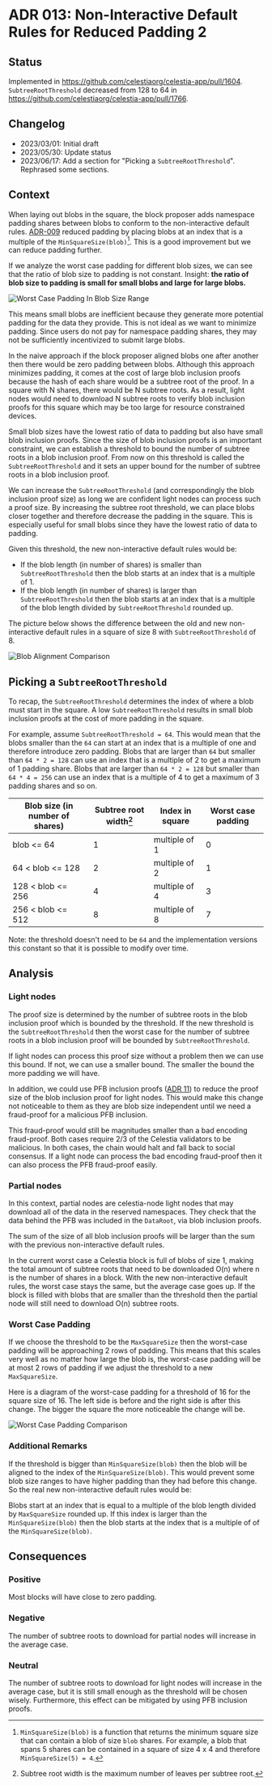 # ADR 013: Non-Interactive Default Rules for Reduced Padding 2

## Status

Implemented in <https://github.com/celestiaorg/celestia-app/pull/1604>. `SubtreeRootThreshold` decreased from 128 to 64 in <https://github.com/celestiaorg/celestia-app/pull/1766>.

## Changelog

- 2023/03/01: Initial draft
- 2023/05/30: Update status
- 2023/06/17: Add a section for "Picking a `SubtreeRootThreshold`". Rephrased some sections.

## Context

When laying out blobs in the square, the block proposer adds namespace padding shares between blobs to conform to the non-interactive default rules. [ADR-009](./adr-009-non-interactive-default-rules-for-reduced-padding.md) reduced padding by placing blobs at an index that is a multiple of the `MinSquareSize(blob)`[^1]. This is a good improvement but we can reduce padding further.

If we analyze the worst case padding for different blob sizes, we can see that the ratio of blob size to padding is not constant. Insight: **the ratio of blob size to padding is small for small blobs and large for large blobs.**

![Worst Case Padding In Blob Size Range](./assets/adr013/worst-case-padding-in-blob-size-range.png)

This means small blobs are inefficient because they generate more potential padding for the data they provide. This is not ideal as we want to minimize padding. Since users do not pay for namespace padding shares, they may not be sufficiently incentivized to submit large blobs.

In the naive approach if the block proposer aligned blobs one after another then there would be zero padding between blobs. Although this approach minimizes padding, it comes at the cost of large blob inclusion proofs because the hash of each share would be a subtree root of the proof. In a square with N shares, there would be N subtree roots. As a result, light nodes would need to download N subtree roots to verify blob inclusion proofs for this square which may be too large for resource constrained devices.

Small blob sizes have the lowest ratio of data to padding but also have small blob inclusion proofs. Since the size of blob inclusion proofs is an important constraint, we can establish a threshold to bound the number of subtree roots in a blob inclusion proof. From now on this threshold is called the `SubtreeRootThreshold` and it sets an upper bound for the number of subtree roots in a blob inclusion proof.

We can increase the `SubtreeRootThreshold` (and correspondingly the blob inclusion proof size) as long we are confident light nodes can process such a proof size. By increasing the subtree root threshold, we can place blobs closer together and therefore decrease the padding in the square. This is especially useful for small blobs since they have the lowest ratio of data to padding.

Given this threshold, the new non-interactive default rules would be:

- If the blob length (in number of shares) is smaller than `SubtreeRootThreshold` then the blob starts at an index that is a multiple of 1.
- If the blob length (in number of shares) is larger than `SubtreeRootThreshold` then the blob starts at an index that is a multiple of the blob length divided by `SubtreeRootThreshold` rounded up.

The picture below shows the difference between the old and new non-interactive default rules in a square of size 8 with `SubtreeRootThreshold` of 8.

![Blob Alignment Comparison](./assets/adr013/blob-alignment-comparison.png)

## Picking a `SubtreeRootThreshold`

To recap, the `SubtreeRootThreshold` determines the index of where a blob must start in the square. A low `SubtreeRootThreshold` results in small blob inclusion proofs at the cost of more padding in the square.

For example, assume `SubtreeRootThreshold = 64`. This would mean that the blobs smaller than the `64` can start at an index that is a multiple of one and therefore introduce zero padding. Blobs that are larger than `64` but smaller than `64 * 2 = 128` can use an index that is a multiple of 2 to get a maximum of 1 padding share. Blobs that are larger than `64 * 2 = 128` but smaller than `64 * 4 = 256` can use an index that is a multiple of 4 to get a maximum of 3 padding shares and so on.

Blob size (in number of shares) | Subtree root width[^2] | Index in square | Worst case padding
--------------------------------|------------------------|-----------------|-------------------
blob <= 64                      | 1                      | multiple of 1   | 0
64 < blob <= 128                | 2                      | multiple of 2   | 1
128 < blob <= 256               | 4                      | multiple of 4   | 3
256 < blob <= 512               | 8                      | multiple of 8   | 7

Note: the threshold doesn't need to be `64` and the implementation versions this constant so that it is possible to modify over time.

## Analysis

### Light nodes

The proof size is determined by the number of subtree roots in the blob inclusion proof which is bounded by the threshold. If the new threshold is the `SubtreeRootThreshold` then the worst case for the number of subtree roots in a blob inclusion proof will be bounded by `SubtreeRootThreshold`.

If light nodes can process this proof size without a problem then we can use this bound. If not, we can use a smaller bound. The smaller the bound the more padding we will have.

In addition, we could use PFB inclusion proofs ([ADR 11](./adr-011-optimistic-blob-size-independent-inclusion-proofs-and-pfb-fraud-proofs.md)) to reduce the proof size of the blob inclusion proof for light nodes. This would make this change not noticeable to them as they are blob size independent until we need a fraud-proof for a malicious PFB inclusion.

This fraud-proof would still be magnitudes smaller than a bad encoding fraud-proof. Both cases require 2/3 of the Celestia validators to be malicious. In both cases, the chain would halt and fall back to social consensus. If a light node can process the bad encoding fraud-proof then it can also process the PFB fraud-proof easily.

### Partial nodes

In this context, partial nodes are celestia-node light nodes that may download all of the data in the reserved namespaces. They check that the data behind the PFB was included in the `DataRoot`, via blob inclusion proofs.

The sum of the size of all blob inclusion proofs will be larger than the sum with the previous non-interactive default rules.

In the current worst case a Celestia block is full of blobs of size 1, making the total amount of subtree roots that need to be downloaded O(n) where n is the number of shares in a block. With the new non-interactive default rules, the worst case stays the same, but the average case goes up. If the block is filled with blobs that are smaller than the threshold then the partial node will still need to download O(n) subtree roots.

### Worst Case Padding

If we choose the threshold to be the `MaxSquareSize` then the worst-case padding will be approaching 2 rows of padding. This means that this scales very well as no matter how large the blob is, the worst-case padding will be at most 2 rows of padding if we adjust the threshold to a new `MaxSquareSize`.

Here is a diagram of the worst-case padding for a threshold of 16 for the square size of 16. The left side is before and the right side is after this change. The bigger the square the more noticeable the change will be.

![Worst Case Padding Comparison](./assets/adr013/worst-case-padding-comparison.png)

### Additional Remarks

If the threshold is bigger than `MinSquareSize(blob)` then the blob will be aligned to the index of the `MinSquareSize(blob)`. This would prevent some blob size ranges to have higher padding than they had before this change. So the real new non-interactive default rules would be:

Blobs start at an index that is equal to a multiple of the blob length divided by `MaxSquareSize` rounded up. If this index is larger than the `MinSquareSize(blob)` then the blob starts at the index that is a multiple of of the `MinSquareSize(blob)`.

## Consequences

### Positive

Most blocks will have close to zero padding.

### Negative

The number of subtree roots to download for partial nodes will increase in the average case.

### Neutral

The number of subtree roots to download for light nodes will increase in the average case, but it is still small enough as the threshold will be chosen wisely. Furthermore, this effect can be mitigated by using PFB inclusion proofs.

[^1]: `MinSquareSize(blob)` is a function that returns the minimum square size that can contain a blob of size `blob` shares. For example, a blob that spans 5 shares can be contained in a square of size 4 x 4 and therefore `MinSquareSize(5) = 4`.

[^2]: Subtree root width is the maximum number of leaves per subtree root.

